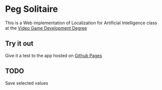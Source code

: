 # Peg Solitaire

This is a Web implementation of Localization for Artificial Intelligence class at the [Video Game Development Degree](https://www.uai.edu.ar/facultades/tecnolog%C3%ADa-inform%C3%A1tica/tecnicatura-universitaria-en-desarrollo-de-videojuegos/)

## Try it out
Give it a test to the app hosted on [Github Pages](https://davidcurras.github.io/peg-solitaire-js/index.html)

## TODO
Save selected values
